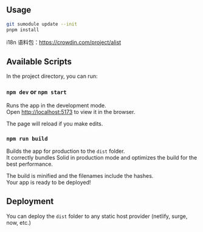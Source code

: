 ## Usage

```bash
git sumodule update --init
pnpm install
```

i18n 语料包：https://crowdin.com/project/alist

## Available Scripts

In the project directory, you can run:

### `npm dev` or `npm start`

Runs the app in the development mode.<br>
Open [http://localhost:5173](http://localhost:5173) to view it in the browser.

The page will reload if you make edits.<br>

### `npm run build`

Builds the app for production to the `dist` folder.<br>
It correctly bundles Solid in production mode and optimizes the build for the best performance.

The build is minified and the filenames include the hashes.<br>
Your app is ready to be deployed!

## Deployment

You can deploy the `dist` folder to any static host provider (netlify, surge, now, etc.)
